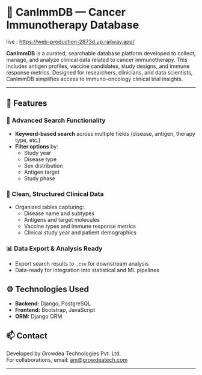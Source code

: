 # 🧬 CanImmDB — Cancer Immunotherapy Database
live : https://web-production-2873d.up.railway.app/

**CanImmDB** is a curated, searchable database platform developed to collect, manage, and analyze clinical data related to cancer immunotherapy. This includes antigen profiles, vaccine candidates, study designs, and immune response metrics. Designed for researchers, clinicians, and data scientists, CanImmDB simplifies access to immuno-oncology clinical trial insights.

---

## 🚀 Features

### 🔎 Advanced Search Functionality
- **Keyword-based search** across multiple fields (disease, antigen, therapy type, etc.)
- **Filter options** by:
  - Study year
  - Disease type
  - Sex distribution
  - Antigen target
  - Study phase

### 📂 Clean, Structured Clinical Data
- Organized tables capturing:
  - Disease name and subtypes
  - Antigens and target molecules
  - Vaccine types and immune response metrics
  - Clinical study year and patient demographics

### 📊 Data Export & Analysis Ready
- Export search results to `.csv` for downstream analysis
- Data-ready for integration into statistical and ML pipelines


## ⚙️ Technologies Used

- **Backend:** Django, PostgreSQL
- **Frontend:** Bootstrap, JavaScript 
- **ORM:** Django ORM

## 📫 Contact

Developed by Growdea Technologies Pvt. Ltd.
<br>
For collaborations, email:  am@growdeatech.com

---

